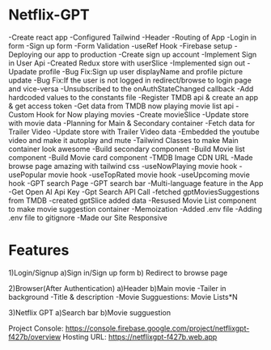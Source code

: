 # Netflix-GPT

-Create react app
-Configured Tailwind
-Header
-Routing of App
-Login in form
-Sign up form
-Form Validation
-useRef Hook
-Firebase setup
-Deploying our app to production
-Create sign up account
-Implement Sign in User Api
-Created Redux store with userSlice
-Implemented sign out
-Upadate profile
-Bug Fix:Sign up user displayName and profile picture update
-Bug Fix:If the user is not logged in redirect/browse to login page and vice-versa
-Unsubscribed to the onAuthStateChanged callback
-Add hardcoded values to the constants file
-Register TMDB api & create an app & get access token
-Get data from TMDB now playing movie list api
-Custom Hook for Now playing movies
-Create movieSlice
-Update store with movie data
-Planning for Main & Secondary container
-Fetch data for Trailer Video
-Update store with Trailer Video data
-Embedded the youtube video and make it autoplay and mute
-Tailwind Classes to make Main container look awesome
-Build secondary component
-Build Movie list component
-Build Movie card component
-TMDB Image CDN URL
-Made browse page amazing with tailwind css
-useNowPlaying movie hook
-usePopular movie hook
-useTopRated movie hook
-useUpcoming movie hook
-GPT search Page
-GPT search bar
-Multi-language feature in the App
-Get Open AI Api Key
-Gpt Search API Call
-fetched gptMoviesSuggestions from TMDB
-created gptSlice added data
-Resused Movie List component to make movie suggestion container
-Memoization
-Added .env file
-Adding .env file to gitignore
-Made our Site Responsive

# Features

1)Login/Signup
a)Sign in/Sign up form
b) Redirect to browse page

2)Browser(After Authentication)
a)Header
b)Main movie
-Tailer in background
-Title & description
-Movie Sugguestions: Movie Lists\*N

3)Netflix GPT
a)Search bar
b)Movie sugguestion

Project Console: https://console.firebase.google.com/project/netflixgpt-f427b/overview
Hosting URL: https://netflixgpt-f427b.web.app
